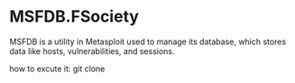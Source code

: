 # MSFDB.FSociety
MSFDB is a utility in Metasploit used to manage its database, which stores data like hosts, vulnerabilities, and sessions.

how to excute it:
git clone 
